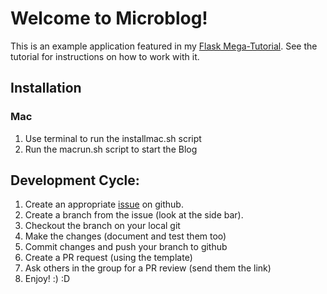 # Welcome to Microblog!

This is an example application featured in my [Flask Mega-Tutorial](https://blog.miguelgrinberg.com/post/the-flask-mega-tutorial-part-i-hello-world). See the tutorial for instructions on how to work with it.

## Installation
### Mac
1. Use terminal to run the installmac.sh script
1. Run the macrun.sh script to start the Blog


## Development Cycle:
1. Create an appropriate [issue](https://github.com/JoshuaPicchioni/microblog/issues) on github.
1. Create a branch from the issue (look at the side bar).
1. Checkout the branch on your local git
1. Make the changes (document and test them too)
1. Commit changes and push your branch to github
1. Create a PR request (using the template)
1. Ask others in the group for a PR review (send them the link)
1. Enjoy! :) :D
